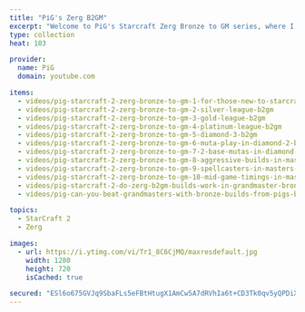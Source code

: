 ```yaml
---
title: "PiG's Zerg B2GM"
excerpt: "Welcome to PiG's Starcraft Zerg Bronze to GM series, where I teach you how to play the Zerg race from beginner to grandmaster level"
type: collection
heat: 103

provider:
  name: PiG
  domain: youtube.com

items:
  - videos/pig-starcraft-2-zerg-bronze-to-gm-1-for-those-new-to-starcraft-and-bronze-league-b2gm
  - videos/pig-starcraft-2-zerg-bronze-to-gm-2-silver-league-b2gm
  - videos/pig-starcraft-2-zerg-bronze-to-gm-3-gold-league-b2gm
  - videos/pig-starcraft-2-zerg-bronze-to-gm-4-platinum-league-b2gm
  - videos/pig-starcraft-2-zerg-bronze-to-gm-5-diamond-3-b2gm
  - videos/pig-starcraft-2-zerg-bronze-to-gm-6-muta-play-in-diamond-2-b2gm
  - videos/pig-starcraft-2-zerg-bronze-to-gm-7-2-base-mutas-in-diamond-1-b2gm
  - videos/pig-starcraft-2-zerg-bronze-to-gm-8-aggressive-builds-in-masters-3-b2gm
  - videos/pig-starcraft-2-zerg-bronze-to-gm-9-spellcasters-in-masters-2-b2gm
  - videos/pig-starcraft-2-zerg-bronze-to-gm-10-mid-game-timings-in-masters-1-b2gm
  - videos/pig-starcraft-2-do-zerg-b2gm-builds-work-in-grandmaster-bronze-to-gm-11
  - videos/pig-can-you-beat-grandmasters-with-bronze-builds-from-pigs-b2gm-starcraft-2

topics:
  - StarCraft 2
  - Zerg

images:
  - url: https://i.ytimg.com/vi/Tr1_8C6CjMQ/maxresdefault.jpg
    width: 1280
    height: 720
    isCached: true

secured: "ESl6o675GVJq9SbaFLs5eFBtHtugX1AmCw5A7dRVhIa6t+CD3Tk0qv5yQPDiXFMih36ZTwvkCGIxPXHM+6AlLixS2P0SQoQUcpC4S1tN2E2oCuVqfGePO5viN7oco6TWgFG6y6HzBZBNV1evqgqS2JAAjj4MruW1tnQuVGlM9dy9khh2KHd7APIBkA5aTrdxzYYLw8gLFEo3huYheZPRmrnPmee3UAYebj+8EjxPCchfCxBFqKWgG5Wd4aEInCencJmvH6ifn7z0pTDbksT6H2Jf0xBVhKuZ3JfW02DdXg2wFdfSYDY2wLVYD055U7gJoCmkNA1Kl0ogVDFUbozmUMr3f0TTDFiu0iaa4KfB3so=;XZKaNFHxiY1z9WNNUEY0MA=="
---
```


